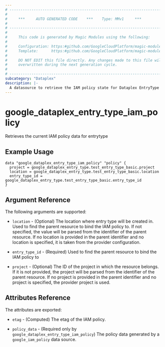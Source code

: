 ```yaml
---
# ----------------------------------------------------------------------------
#
#     ***     AUTO GENERATED CODE    ***    Type: MMv1     ***
#
# ----------------------------------------------------------------------------
#
#     This code is generated by Magic Modules using the following:
#
#     Configuration: https:#github.com/GoogleCloudPlatform/magic-modules/tree/main/mmv1/products/dataplex/EntryType.yaml
#     Template:      https:#github.com/GoogleCloudPlatform/magic-modules/tree/main/mmv1/templates/terraform/datasource_iam.html.markdown.tmpl
#
#     DO NOT EDIT this file directly. Any changes made to this file will be
#     overwritten during the next generation cycle.
#
# ----------------------------------------------------------------------------
subcategory: "Dataplex"
description: |-
  A datasource to retrieve the IAM policy state for Dataplex EntryType
---
```



# google_dataplex_entry_type_iam_policy

Retrieves the current IAM policy data for entrytype


## Example Usage


```hcl
data "google_dataplex_entry_type_iam_policy" "policy" {
  project = google_dataplex_entry_type.test_entry_type_basic.project
  location = google_dataplex_entry_type.test_entry_type_basic.location
  entry_type_id = google_dataplex_entry_type.test_entry_type_basic.entry_type_id
}
```

## Argument Reference

The following arguments are supported:

* `location` - (Optional) The location where entry type will be created in.
 Used to find the parent resource to bind the IAM policy to. If not specified,
  the value will be parsed from the identifier of the parent resource. If no location is provided in the parent identifier and no
  location is specified, it is taken from the provider configuration.
* `entry_type_id` - (Required) Used to find the parent resource to bind the IAM policy to

* `project` - (Optional) The ID of the project in which the resource belongs.
    If it is not provided, the project will be parsed from the identifier of the parent resource. If no project is provided in the parent identifier and no project is specified, the provider project is used.

## Attributes Reference

The attributes are exported:

* `etag` - (Computed) The etag of the IAM policy.

* `policy_data` - (Required only by `google_dataplex_entry_type_iam_policy`) The policy data generated by
  a `google_iam_policy` data source.
